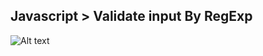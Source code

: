 ## Javascript > Validate input By RegExp

![Alt text](https://devtech95.github.io/Validate_input/Pic/Javascript.gif)





